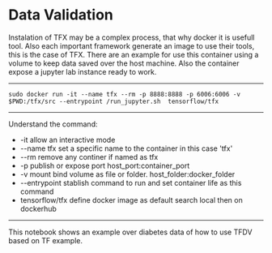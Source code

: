 # Data Validation

Instalation of TFX may be a complex process, that why docker it is usefull tool. Also each important framework generate an image to use their tools, this is the case of TFX. There are an example for use this container using a volume to keep data saved over the host machine. Also the container expose a jupyter lab instance ready to work.


---

`sudo docker run -it --name tfx --rm -p 8888:8888 -p 6006:6006 -v $PWD:/tfx/src --entrypoint /run_jupyter.sh  tensorflow/tfx`

---

Understand the command:

- -it allow an interactive mode
- --name tfx set a specific name to the container in this case 'tfx'
- --rm remove any continer if named as tfx
- -p publish or expose port host_port:container_port
- -v mount bind volume as file or folder. host_folder:docker_folder
- --entrypoint stablish command to run and set container life as this command 
- tensorflow/tfx define docker image as default search local then on dockerhub

---

This notebook shows an example over diabetes data of how to use TFDV based on TF example.